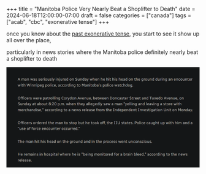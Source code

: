 +++
title = "Manitoba Police Very Nearly Beat a Shoplifter to Death"
date = 2024-06-18T12:00:00-07:00
draft = false
categories = ["canada"]
tags = ["acab", "cbc", "exonerative tense"]
+++

once you know about the [past exonerative tense](https://en.wikipedia.org/wiki/Mistakes_were_made), you start to see it show up all over the place,

particularly in news stories where the Manitoba police definitely nearly beat a shoplifter to death

![](./cbc.png)